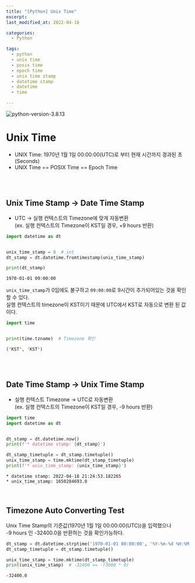 ```yaml
---
title: "[Python] Unix Time"
excerpt: 
last_modified_at: 2022-04-18

categories:
  - Python

tags:
  - python
  - unix time
  - posix time
  - epoch time
  - unix time stamp
  - datetime stamp
  - datetime
  - time

---
```


![python-version-3.8.13](https://img.shields.io/badge/python-v3.8.13-blue.svg)

# Unix Time

- UNIX Time: 1970년 1월 1일 00:00:00(UTC)로 부터 현재 시간까지 경과된 초(Seconds)
- UNIX Time == POSIX Time == Epoch Time

<br><br>

## Unix Time Stamp → Date Time Stamp

- UTC → 실행 컨텍스트의 Timezone에 맞게 자동변환  
(ex. 실행 컨텍스트의 Timezone이 KST일 경우, +9 hours 반환)

```python
import datetime as dt


unix_time_stamp = 0  # int
dt_stamp = dt.datetime.fromtimestamp(unix_time_stamp)

print(dt_stamp)
```
```
1970-01-01 09:00:00
```

`unix_time_stamp`가 0임에도 불구하고 `09:00:00`로 9시간이 추가되어있는 것을 확인할 수 있다.  
실행 컨텍스트의 timezone이 KST이기 때문에 UTC에서 KST로 자동으로 변환 된 값이다.

```python
import time


print(time.tzname)  # Timezone 확인
```
```
('KST', 'KST')
```

<br><br>

## Date Time Stamp → Unix Time Stamp

- 실행 컨텍스트 Timezone → UTC로 자동변환  
(ex. 실행 컨텍스트의 Timezone이 KST일 경우, -9 hours 반환)

```python
import time
import datetime as dt


dt_stamp = dt.datetime.now()
print(f'* datetime stamp: {dt_stamp}')

dt_stamp_timetuple = dt_stamp.timetuple()
unix_time_stamp = time.mktime(dt_stamp_timetuple)
print(f'* unix_time_stamp: {unix_time_stamp}')
```
```
* datetime stamp: 2022-04-18 21:24:53.182265
* unix_time_stamp: 1650284693.0
```

<br>

## Timezone Auto Converting Test

Unix Time Stamp의 기준값(1970년 1월 1일 00:00:00(UTC))을 입력했으나  
-9 hours 인 -32400.0을 반환하는 것을 확인가능하다.

```python
dt_stamp = dt.datetime.strptime('1970-01-01 00:00:00', '%Y-%m-%d %H:%M:%S')
dt_stamp_timetuple = dt_stamp.timetuple()

unix_time_stamp = time.mktime(dt_stamp_timetuple)
print(unix_time_stamp)  # -32400 == -(3600 * 9)
```
```
-32400.0
```
